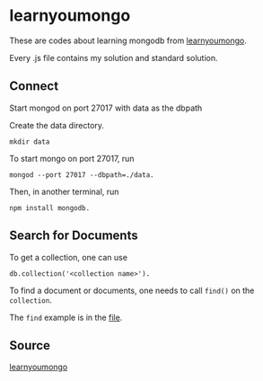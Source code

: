 # learnyoumongo

These are codes about learning mongodb from [learnyoumongo](https://github.com/evanlucas/learnyoumongo).

Every .js file contains my solution and standard solution.

## Connect

Start mongod on port 27017 with data as the dbpath

Create the data directory.

`mkdir data`

To start mongo on port 27017, run 

`mongod --port 27017 --dbpath=./data.`

Then, in another terminal, run 

`npm install mongodb.`


## Search for Documents

To get a collection, one can use 

`db.collection('<collection name>').`


To find a document or documents, one needs to call `find()` on the `collection`.

The `find` example is in the <a href="./find/find.js">file</a>.


Source
---
 [learnyoumongo](https://github.com/evanlucas/learnyoumongo)